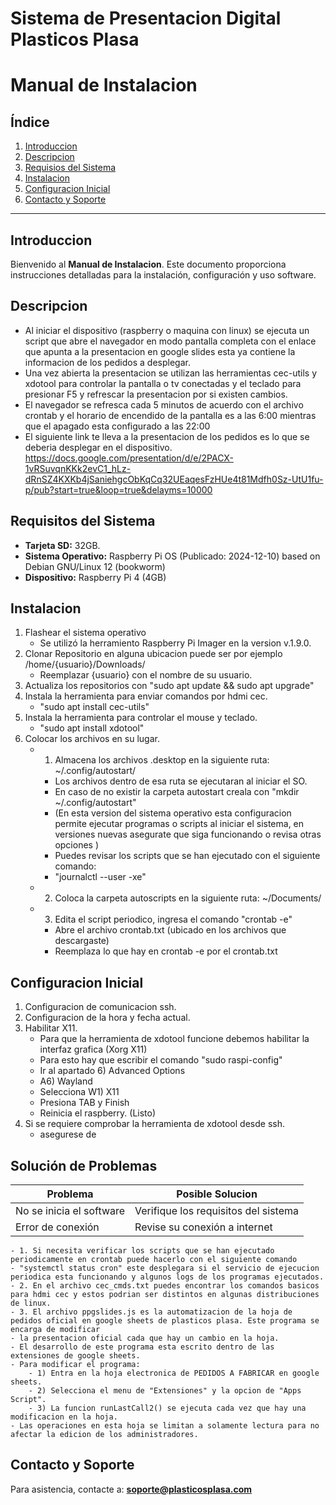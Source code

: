 # Sistema de Presentacion Digital Plasticos Plasa

# Manual de Instalacion

## Índice
1. [Introduccion](#introduccion)
2. [Descripcion](#descripcion)
3. [Requisios del Sistema](#requisitos-del-sistema)
4. [Instalacion](#instalacion)
5. [Configuracion Inicial](#configuracion-inicial)
6. [Contacto y Soporte](#contacto-y-soporte)

---

## Introduccion
Bienvenido al **Manual de Instalacion**. Este documento proporciona instrucciones detalladas para la instalación, configuración y uso software.

## Descripcion
- Al iniciar el dispositivo (raspberry o maquina con linux) se ejecuta un script que abre el navegador en modo pantalla completa con el enlace que apunta a la presentacion en google slides esta ya contiene la informacion de los pedidos a desplegar.
- Una vez abierta la presentacion se utilizan las herramientas cec-utils y xdotool para controlar la pantalla o tv conectadas y el teclado para presionar F5 y refrescar la presentacion por si existen cambios.
- El navegador se refresca cada 5 minutos de acuerdo con el archivo crontab y el horario de encendido de la pantalla es a las 6:00 mientras que el apagado esta configurado a las 22:00 
- El siguiente link te lleva a la presentacion de los pedidos es lo que se deberia desplegar en el dispositivo. https://docs.google.com/presentation/d/e/2PACX-1vRSuvqnKKk2evC1_hLz-dRnSZ4KXKb4jSaniehgcObKqCq32UEaqesFzHUe4t81Mdfh0Sz-UtU1fu-p/pub?start=true&loop=true&delayms=10000

## Requisitos del Sistema
- **Tarjeta SD:** 32GB.
- **Sistema Operativo:** Raspberry Pi OS (Publicado: 2024-12-10) based on Debian GNU/Linux 12 (bookworm)
- **Dispositivo:** Raspberry Pi 4 (4GB)

## Instalacion
1. Flashear el sistema operativo
	- Se utilizó la herramiento Raspberry Pi Imager en la version v.1.9.0.
2. Clonar Repositorio en alguna ubicacion puede ser por ejemplo /home/{usuario}/Downloads/
	- Reemplazar {usuario} con el nombre de su usuario.
3. Actualiza los repositorios con "sudo apt update && sudo apt upgrade"
4. Instala la herramienta para enviar comandos por hdmi cec.
	- "sudo apt install cec-utils"
5. Instala la herramienta para controlar el mouse y teclado.
	- "sudo apt install xdotool"
3. Colocar los archivos en su lugar.
	- 1. Almacena los archivos .desktop en la siguiente ruta: ~/.config/autostart/
		- Los archivos dentro de esa ruta se ejecutaran al iniciar el SO.
		- En caso de no existir la carpeta autostart creala con "mkdir ~/.config/autostart"
		- (En esta version del sistema operativo esta configuracion permite ejecutar programas o scripts al iniciar el sistema, en versiones nuevas asegurate que siga funcionando o revisa otras opciones )
		- Puedes revisar los scripts que se han ejecutado con el siguiente comando:
		- "journalctl --user -xe"
	- 2. Coloca la carpeta autoscripts en la siguiente ruta: ~/Documents/
	- 3. Edita el script periodico, ingresa el comando "crontab -e"
		- Abre el archivo crontab.txt (ubicado en los archivos que descargaste)
		- Reemplaza lo que hay en crontab -e por el crontab.txt


## Configuracion Inicial
1. Configuracion de comunicacion ssh.
2. Configuracion de la hora y fecha actual.
3. Habilitar X11.
	- Para que la herramienta de xdotool funcione debemos habilitar la interfaz grafica (Xorg X11)
	- Para esto hay que escribir el comando "sudo raspi-config"
	- Ir al apartado 6) Advanced Options
	- A6) Wayland
	- Selecciona W1) X11
	- Presiona TAB y Finish
	- Reinicia el raspberry. (Listo)
4. Si se requiere comprobar la herramienta de xdotool desde ssh.
	- asegurese de 

## Solución de Problemas
| Problema | Posible Solucion |
|----------|-----------------|
| No se inicia el software | Verifique los requisitos del sistema |
| Error de conexión | Revise su conexión a internet |

	- 1. Si necesita verificar los scripts que se han ejecutado periodicamente en crontab puede hacerlo con el siguiente comando
	- "systemctl status cron" este desplegara si el servicio de ejecucion periodica esta funcionando y algunos logs de los programas ejecutados.
	- 2. En el archivo cec_cmds.txt puedes encontrar los comandos basicos para hdmi cec y estos podrian ser distintos en algunas distribuciones de linux.
	- 3. El archivo ppgslides.js es la automatizacion de la hoja de pedidos oficial en google sheets de plasticos plasa. Este programa se encarga de modificar
	- la presentacion oficial cada que hay un cambio en la hoja. 
	- El desarrollo de este programa esta escrito dentro de las extensiones de google sheets.
	- Para modificar el programa: 
		- 1) Entra en la hoja electronica de PEDIDOS A FABRICAR en google sheets. 
		- 2) Selecciona el menu de "Extensiones" y la opcion de "Apps Script".
		- 3) La funcion runLastCall2() se ejecuta cada vez que hay una modificacion en la hoja.
	- Las operaciones en esta hoja se limitan a solamente lectura para no afectar la edicion de los administradores.

## Contacto y Soporte
Para asistencia, contacte a: **soporte@plasticosplasa.com**
